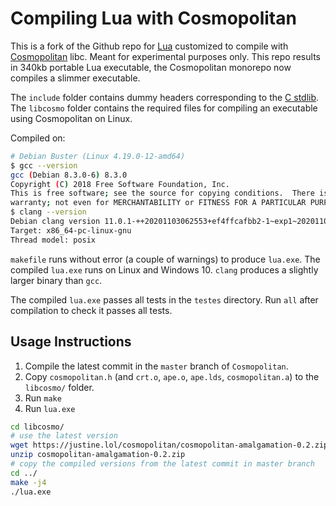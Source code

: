 # Compiling Lua with Cosmopolitan

This is a fork of the Github repo for [Lua][lua] customized to compile with
[Cosmopolitan][cosmo] libc.  Meant for experimental purposes only. This repo
results in 340kb portable Lua executable, the Cosmopolitan monorepo now compiles
a slimmer executable.

The `include` folder contains dummy headers corresponding to the [C
stdlib][cstdlib]. The `libcosmo` folder contains the required files for
compiling an executable using Cosmopolitan on Linux.

Compiled on:

```bash
# Debian Buster (Linux 4.19.0-12-amd64)
$ gcc --version
gcc (Debian 8.3.0-6) 8.3.0
Copyright (C) 2018 Free Software Foundation, Inc.
This is free software; see the source for copying conditions.  There is NO
warranty; not even for MERCHANTABILITY or FITNESS FOR A PARTICULAR PURPOSE.
$ clang --version
Debian clang version 11.0.1-++20201103062553+ef4ffcafbb2-1~exp1~20201103053214.125
Target: x86_64-pc-linux-gnu
Thread model: posix
```

`makefile` runs without error (a couple of warnings) to produce `lua.exe`.  The
compiled `lua.exe` runs on Linux and Windows 10. `clang` produces a slightly
larger binary than `gcc`.

The compiled `lua.exe` passes all tests in the `testes` directory. Run `all`
after compilation to check it passes all tests.


## Usage Instructions

1. Compile the latest commit in the `master` branch of `Cosmopolitan`.
2. Copy `cosmopolitan.h` (and `crt.o`, `ape.o`, `ape.lds`, `cosmopolitan.a`) to
   the `libcosmo/` folder.
3. Run `make`
4. Run `lua.exe`

```bash
cd libcosmo/
# use the latest version
wget https://justine.lol/cosmopolitan/cosmopolitan-amalgamation-0.2.zip
unzip cosmopolitan-amalgamation-0.2.zip
# copy the compiled versions from the latest commit in master branch
cd ../
make -j4
./lua.exe
```

[lua]: https://www.lua.org
[cosmo]: https://github.com/jart/cosmopolitan
[cstdlib]: https://en.cppreference.com/w/c/header
